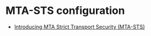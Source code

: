 # MTA-STS configuration

* [Introducing MTA Strict Transport Security (MTA-STS)](https://www.hardenize.com/blog/mta-sts)

